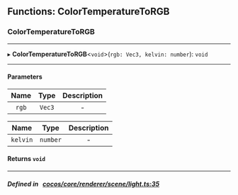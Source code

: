 ## Functions: ColorTemperatureToRGB

### ColorTemperatureToRGB


___
▸ **ColorTemperatureToRGB**<`void`\>(`rgb: Vec3, kelvin: number`): `void`
___


#### Parameters

| Name | Type | Description |
| :------: | :------: | :------: |
| `rgb` | `Vec3` | - |

| Name | Type | Description |
| :------: | :------: | :------: |
| `kelvin` | `number` | - |


#### Returns `void` 
___


##### Defined in &nbsp;   [cocos/core/renderer/scene/light.ts:35](https://github.com/cocos-creator/engine/blob/c7bf6b8a9/cocos/core/renderer/scene/light.ts#L35)&nbsp;
